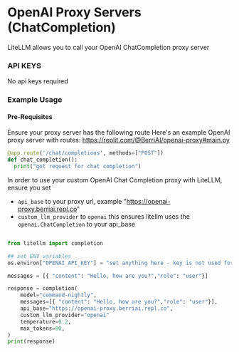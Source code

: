 # OpenAI Proxy Servers (ChatCompletion)

LiteLLM allows you to call your OpenAI ChatCompletion proxy server


### API KEYS
No api keys required

### Example Usage

#### Pre-Requisites
Ensure your proxy server has the following route
Here's an example OpenAI proxy server with routes: https://replit.com/@BerriAI/openai-proxy#main.py

```python
@app.route('/chat/completions', methods=["POST"])
def chat_completion():
  print("got request for chat completion")

```

In order to use your custom OpenAI Chat Completion proxy with LiteLLM, ensure you set

* `api_base` to your proxy url, example "https://openai-proxy.berriai.repl.co"
* `custom_llm_provider` to `openai` this ensures litellm uses the `openai.ChatCompletion` to your api_base

```python

from litellm import completion

## set ENV variables
os.environ["OPENAI_API_KEY"] = "set anything here - key is not used for proxy"

messages = [{ "content": "Hello, how are you?","role": "user"}]

response = completion(
    model="command-nightly", 
    messages=[{ "content": "Hello, how are you?","role": "user"}],
    api_base="https://openai-proxy.berriai.repl.co",
    custom_llm_provider="openai"
    temperature=0.2,
    max_tokens=80,
)
print(response)
```